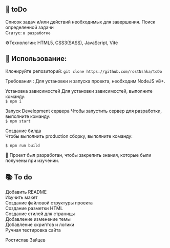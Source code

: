 ## 📝 toDo
Список задач и/или действий необходимых для завершения. Поиск определенной задачи \
Статус: `в разработке `

⚙️Технологии:
HTML5,
CSS3(SASS),
JavaScript,
Vite

## 🚀 Использование:
Клонируйте репозиторий:
`git clone https://github.com/rostNshka/toDo`

Требования : Для установки и запуска проекта, необходим NodeJS v8+.

Установка зависимостей
Для установки зависимостей, выполните команду: \
`$ npm i`

Запуск Development сервера
Чтобы запустить сервер для разработки, выполните команду: \
`$ npm start`

Создание билда \
Чтобы выполнить production сборку, выполните команду:

`$ npm run build`

🧠 Проект был разработан, чтобы закрепить знания, которые были получены при изучении.

## 📚 To do
Добавить README \
Изучить макет \
Создание файловой структуры проекта \
Создание разметки HTML \
Создание стилей для страницы \
Добавление изменение темы \
Добавление скриптов и логики \
Ручная тестировка сайта


Ростислав Зайцев
